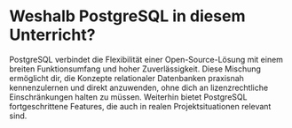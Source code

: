# Weshalb PostgreSQL in diesem Unterricht?
PostgreSQL verbindet die Flexibilität einer Open-Source-Lösung mit einem breiten Funktionsumfang und hoher Zuverlässigkeit. Diese Mischung ermöglicht dir, die Konzepte relationaler Datenbanken praxisnah kennenzulernen und direkt anzuwenden, ohne dich an lizenzrechtliche Einschränkungen halten zu müssen. Weiterhin bietet PostgreSQL fortgeschrittene Features, die auch in realen Projektsituationen relevant sind.